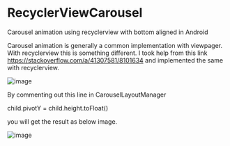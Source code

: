 # RecyclerViewCarousel
Carousel animation using recyclerview with bottom aligned in Android


Carousel animation is generally a common implementation with viewpager.
With recyclerview this is something different. I took help from this link
https://stackoverflow.com/a/41307581/8101634 and implemented the same with recyclerview.


![image](https://user-images.githubusercontent.com/92637007/137620149-b5177141-7b88-43b7-8518-0a3130c8c133.png)


By commenting out this line in CarouselLayoutManager 

child.pivotY = child.height.toFloat()

you will get the result as below image.

![image](https://user-images.githubusercontent.com/92637007/137620384-f71e8913-f682-4dcf-9e1b-21551b7b0966.png)


